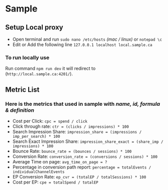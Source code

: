 # Sample

## Setup Local proxy

- Open terminal and run `sudo nano /etc/hosts` _(mac / linux)_ or `notepad \c`
- Edit or Add the following line `127.0.0.1 localhost local.sample.ca`

### To run locally use

Run command `npm run dev` it will redirect to (`http://local.sample.ca:4201/`).

## Metric List

### Here is the metrics that used in sample with _name, id, formula & definition_

- Cost per Click: `cpc = spend / click`
- Click through rate: `ctr = (clicks / impressions) * 100`
- Search Impression Share: `impression_share = (impressions / imp_per_search) * 100`
- Search Exact Impression Share: `impression_share_exact = (share_imp / impressions) * 100`
- Bounce Rate: `bounce_rate = (bounces / sessions) * 100`
- Conversion Rate: `conversion_rate = (conversions / sessions) * 100`
- Average Time on page: `avg_time_on_page = ?`
- Percentage in conversion path report: `percentage = totalEvents / individualChannelEvents`
- EP Conversion Rate: `ep_cvr = (totalEP / totalSessions) * 100`
- Cost per EP: `cpe = totalSpend / totalEP`
